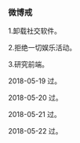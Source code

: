 ### 微博戒

1.卸载社交软件。

2.拒绝一切娱乐活动。

3.研究前端。

2018-05-19 过。
             
2018-05-20 过。

2018-05-21 过。

2018-05-22 过。

               
